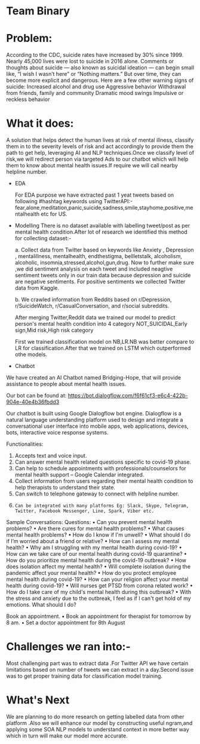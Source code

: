 
# Team Binary

# Problem:

According to the CDC, suicide rates have increased by 30% since 1999. Nearly 45,000 lives were lost to suicide in 2016 alone. Comments or thoughts about suicide — also known as suicidal ideation — can begin small like, “I wish I wasn’t here” or “Nothing matters.” But over time, they can become more explicit and dangerous.
Here are a few other warning signs of suicide:
Increased alcohol and drug use
Aggressive behavior
Withdrawal from friends, family and community
Dramatic mood swings
Impulsive or reckless behavior

# What it does:

A solution that helps detect the human lives at risk of mental illness, classify them in to the severity levels of risk and act accordingly to provide them the path to get help, leveraging AI and NLP techniques.Once we classify level of risk,we will redirect person via targeted Ads to our chatbot which will help them to know about mental health issues.If require we will call nearby helpline number.


* EDA

  For EDA purpose we have extracted past 1 yeat tweets based on following #hashtag keywords using TwitterAPI:-
  fear,alone,meditation,panic,suicide,sadness,smile,stayhome,positive,mentalhealth etc for US.

* Modelling
  There is no dataset available with labelling tweet/post as per mental health condition.After lot of research we identified this method for collecting dataset:-

  a. Collect data from Twitter based on keywords like Anxiety , Depression , mentalillness, mentalhealth, endthestigma, bellletstalk, alcoholism, alcoholic,      insomnia,stressed,alcohol,gun,drug. Now to further make sure ,we did sentiment analysis on each tweet and included neagtive sentiment tweets only in our train data because depression and suicide are negative sentiments.
For positive sentiments we collected Twitter data from Kaggle.


  b. We crawled information from Reddits based on  r/Depression, r/SuicideWatch, r/CasualConversation, and r/social subreddits.

  After merging Twitter,Reddit data we trained our model to predict person's mental health condition into 4 category
  NOT_SUICIDAL,Early sign,Mid risk,High risk category

  First we trained classification model on NB,LR.NB was better compare to LR for classification.After that we trained on LSTM which outperformed othe models.

* Chatbot

We have created an AI Chatbot named Bridging-Hope, that will provide assistance to people about mental health issues. 

Our bot can be found at:
https://bot.dialogflow.com/f6f61cf3-e6c4-422b-904e-40e4b36fbdd3

Our chatbot is built using Google Dialogflow bot engine.
Dialogflow is a natural language understanding platform used to design and integrate a conversational user interface into mobile apps, web applications, devices, bots, interactive voice response systems.

Functionalities:
1.    Accepts text and voice input.
2.    Can answer mental health related questions specific to covid-19 phase.
3.    Can help to schedule appointments with professionals/counselors for mental health support – Google Calendar integrated. 
4.    Collect information from users regarding their mental health condition to help therapists to understand their state.
5.    Can switch to telephone gateway to connect with helpline number. 
6.     Can be integrated with many platforms Eg: Slack, Skype, Telegram, Twitter, Facebook Messenger, Line, Spark, Viber etc. 

Sample Conversations:
Questions:
•    Can you prevent mental health problems?
•    Are there cures for mental health problems?
•    What causes mental health problems?
•    How do I know if I'm unwell?
•    What should I do if I’m worried about a friend or relative?
•    How can I assess my mental health?
•    Why am I struggling with my mental health during covid-19?
•    How can we take care of our mental health during covid-19 quarantine?
•    How do you prioritize mental health during the covid-19 outbreak?
•    How does isolation affect my mental health? 
•    Will complete isolation during the pandemic affect your mental health?
•    How do you protect employee mental health during covid-19?
•    How can your religion affect your mental health during covid-19?
•    Will nurses get PTSD from corona related work?
•    How do I take care of my child's mental health during this outbreak?
•    With the stress and anxiety due to the outbreak, I feel as if I can't get hold of my emotions. What should I do?


Book an appointment.
•    Book an appointment for therapist for tomorrow by 8 am.
•    Set a doctor appointment for 8th August

# Challenges we ran into:-
Most challenging part was to extract data .For Twitter API we have certain limitations based on number of tweets we can extract in a day.Second issue was to get proper training data for classification model training.

# What's Next

We are planning to do more research on getting labelled data from other platform .Also we will enhance our model by constructing useful ngram,and applying some SOA NLP models to understand context in more better way which in turn will make our model more accurate.


